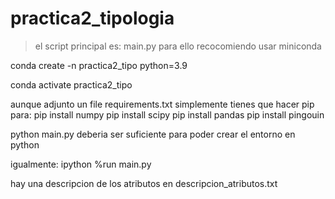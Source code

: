 # practica2_tipologia

> el script principal es: main.py
para ello recocomiendo usar miniconda

conda create -n practica2_tipo python=3.9

conda activate practica2_tipo

aunque adjunto un file requirements.txt
simplemente tienes que hacer pip para:
pip install numpy
pip install scipy
pip install pandas
pip install pingouin

python main.py deberia ser suficiente para poder crear el entorno en python

igualmente:
ipython
%run main.py

hay una descripcion de los atributos en descripcion_atributos.txt
